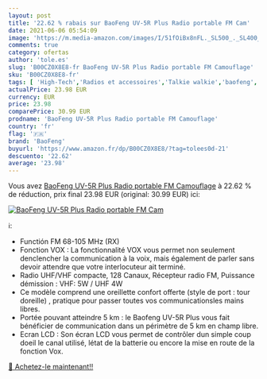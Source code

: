 ```yaml
---
layout: post
title: '22.62 % rabais sur BaoFeng UV-5R Plus Radio portable FM Cam'
date: 2021-06-06 05:54:09
image: 'https://m.media-amazon.com/images/I/51fOiBx8nFL._SL500_._SL400_.jpg'
comments: true
category: ofertas
author: 'tole.es'
slug: 'B00CZ0X8E8-fr BaoFeng UV-5R Plus Radio portable FM Camouflage'
sku: 'B00CZ0X8E8-fr'
tags: [ 'High-Tech','Radios et accessoires','Talkie walkie','baofeng', ]
actualPrice: 23.98 EUR
currency: EUR
price: 23.98
comparePrice: 30.99 EUR
prodname: 'BaoFeng UV-5R Plus Radio portable FM Camouflage'
country: 'fr'
flag: '🇫🇷'
brand: 'BaoFeng'
buyurl: 'https://www.amazon.fr/dp/B00CZ0X8E8/?tag=tolees0d-21'
descuento: '22.62'
average: '23.98'
---
```


Vous avez [BaoFeng UV-5R Plus Radio portable FM Camouflage](https://www.amazon.fr/dp/B00CZ0X8E8/?tag=tolees0d-21)  à  22.62 % de réduction, prix final  23.98 EUR (original: 30.99 EUR) ici:

[![BaoFeng UV-5R Plus Radio portable FM Cam](https://m.media-amazon.com/images/I/51fOiBx8nFL._SL500_._SL400_.jpg)](https://www.amazon.fr/dp/B00CZ0X8E8/?tag=tolees0d-21)

ℹ️:

- Functión FM 68-105 MHz (RX)
- Fonction VOX : La fonctionnalité VOX vous permet non seulement denclencher la communication à la voix, mais également de parler sans devoir attendre que votre interlocuteur ait terminé.
- Radio UHF/VHF compacte, 128 Canaux, Récepteur radio FM, Puissance démission : VHF: 5W / UHF 4W
- Ce modèle comprend une oreillette confort offerte (style de port : tour doreille) , pratique pour passer toutes vos communicationsles mains libres.
- Portée pouvant atteindre 5 km : le Baofeng UV-5R Plus vous fait bénéficier de communication dans un périmètre de 5 km en champ libre.
- Ecran LCD : Son écran LCD vous permet de contrôler dun simple coup doeil le canal utilisé, létat de la batterie ou encore la mise en route de la fonction Vox.

[🛒 Achetez-le maintenant!!](https://www.amazon.fr/dp/B00CZ0X8E8/?tag=tolees0d-21)
